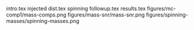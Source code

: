 intro.tex
injected dist.tex
spinning followup.tex
results.tex
figures/mc-comp1/mass-comps.png
figures/mass-snr/mass-snr.png
figures/spinning-masses/spinning-masses.png
